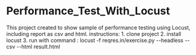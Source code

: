 # Performance_Test_With_Locust
This project created to show sample of performance testing using Locust, including report as csv and html.
instructions:
    1. clone project
    2. install locust
    3. run with command : locust -f reqres.in/exercise.py --headless --csv --html result.html
